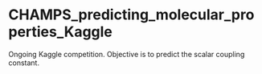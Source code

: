 # CHAMPS_predicting_molecular_properties_Kaggle
Ongoing Kaggle competition. Objective is to predict the scalar coupling constant. 
